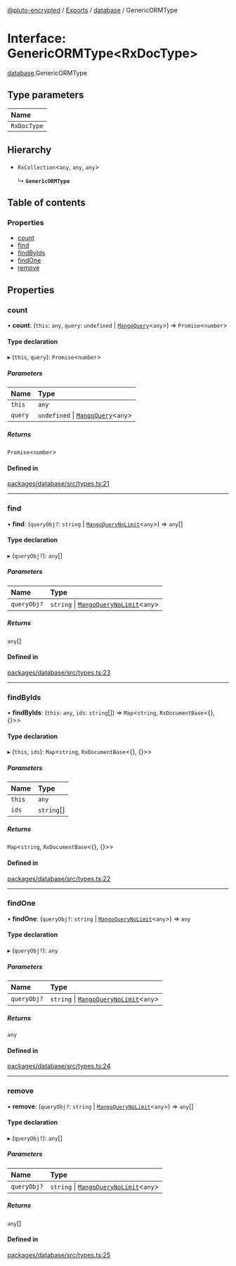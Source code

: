 [@pluto-encrypted](../README.md) / [Exports](../modules.md) / [database](../modules/database.md) / GenericORMType

# Interface: GenericORMType\<RxDocType\>

[database](../modules/database.md).GenericORMType

## Type parameters

| Name |
| :------ |
| `RxDocType` |

## Hierarchy

- `RxCollection`\<`any`, `any`, `any`\>

  ↳ **`GenericORMType`**

## Table of contents

### Properties

- [count](database.GenericORMType.md#count)
- [find](database.GenericORMType.md#find)
- [findByIds](database.GenericORMType.md#findbyids)
- [findOne](database.GenericORMType.md#findone)
- [remove](database.GenericORMType.md#remove)

## Properties

### count

• **count**: (`this`: `any`, `query`: `undefined` \| [`MangoQuery`](../modules/leveldb.md#mangoquery)\<`any`\>) => `Promise`\<`number`\>

#### Type declaration

▸ (`this`, `query`): `Promise`\<`number`\>

##### Parameters

| Name | Type |
| :------ | :------ |
| `this` | `any` |
| `query` | `undefined` \| [`MangoQuery`](../modules/leveldb.md#mangoquery)\<`any`\> |

##### Returns

`Promise`\<`number`\>

#### Defined in

[packages/database/src/types.ts:21](https://github.com/atala-community-projects/pluto-encrypted/blob/66783ae/packages/database/src/types.ts#L21)

___

### find

• **find**: (`queryObj?`: `string` \| [`MangoQueryNoLimit`](../modules/leveldb.md#mangoquerynolimit)\<`any`\>) => `any`[]

#### Type declaration

▸ (`queryObj?`): `any`[]

##### Parameters

| Name | Type |
| :------ | :------ |
| `queryObj?` | `string` \| [`MangoQueryNoLimit`](../modules/leveldb.md#mangoquerynolimit)\<`any`\> |

##### Returns

`any`[]

#### Defined in

[packages/database/src/types.ts:23](https://github.com/atala-community-projects/pluto-encrypted/blob/66783ae/packages/database/src/types.ts#L23)

___

### findByIds

• **findByIds**: (`this`: `any`, `ids`: `string`[]) => `Map`\<`string`, `RxDocumentBase`\<{}, {}\>\>

#### Type declaration

▸ (`this`, `ids`): `Map`\<`string`, `RxDocumentBase`\<{}, {}\>\>

##### Parameters

| Name | Type |
| :------ | :------ |
| `this` | `any` |
| `ids` | `string`[] |

##### Returns

`Map`\<`string`, `RxDocumentBase`\<{}, {}\>\>

#### Defined in

[packages/database/src/types.ts:22](https://github.com/atala-community-projects/pluto-encrypted/blob/66783ae/packages/database/src/types.ts#L22)

___

### findOne

• **findOne**: (`queryObj?`: `string` \| [`MangoQueryNoLimit`](../modules/leveldb.md#mangoquerynolimit)\<`any`\>) => `any`

#### Type declaration

▸ (`queryObj?`): `any`

##### Parameters

| Name | Type |
| :------ | :------ |
| `queryObj?` | `string` \| [`MangoQueryNoLimit`](../modules/leveldb.md#mangoquerynolimit)\<`any`\> |

##### Returns

`any`

#### Defined in

[packages/database/src/types.ts:24](https://github.com/atala-community-projects/pluto-encrypted/blob/66783ae/packages/database/src/types.ts#L24)

___

### remove

• **remove**: (`queryObj?`: `string` \| [`MangoQueryNoLimit`](../modules/leveldb.md#mangoquerynolimit)\<`any`\>) => `any`[]

#### Type declaration

▸ (`queryObj?`): `any`[]

##### Parameters

| Name | Type |
| :------ | :------ |
| `queryObj?` | `string` \| [`MangoQueryNoLimit`](../modules/leveldb.md#mangoquerynolimit)\<`any`\> |

##### Returns

`any`[]

#### Defined in

[packages/database/src/types.ts:25](https://github.com/atala-community-projects/pluto-encrypted/blob/66783ae/packages/database/src/types.ts#L25)
